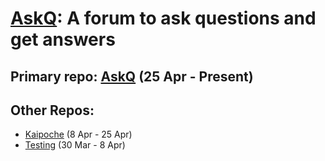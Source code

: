 # [AskQ](https://kaipoche.web.app): A forum to ask questions and get answers

## Primary repo: [AskQ](https://github.com/COP-290/AskQ) (25 Apr - Present)

## Other Repos: 
- [Kaipoche](https://github.com/COP-290/Kaipoche) (8 Apr - 25 Apr)
- [Testing](https://github.com/COP-290/Testing) (30 Mar - 8 Apr)

